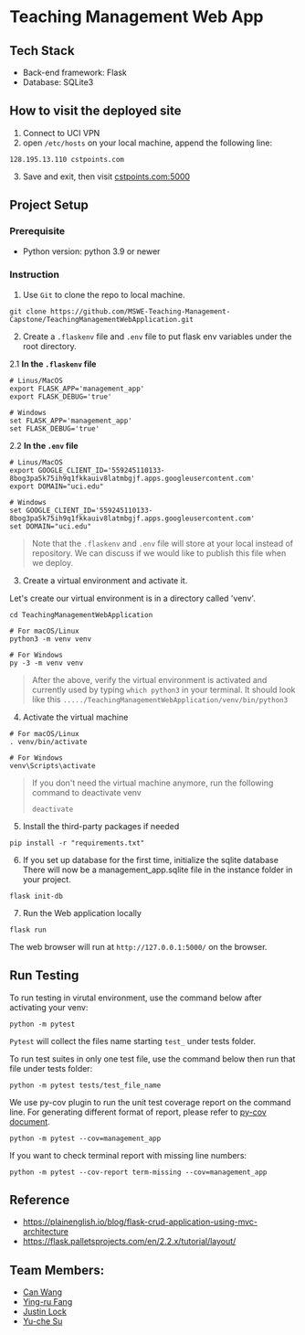 # Teaching Management Web App 

## Tech Stack
- Back-end framework: Flask
- Database: SQLite3

## How to visit the deployed site
1. Connect to UCI VPN
2. open `/etc/hosts` on your local machine, append the following line:
```
128.195.13.110 cstpoints.com
```
3. Save and exit, then visit [cstpoints.com:5000](cstpoints.com:5000)


## Project Setup

### Prerequisite
- Python version: python 3.9 or newer

### Instruction
1. Use `Git` to clone the repo to local machine.
```shell
git clone https://github.com/MSWE-Teaching-Management-Capstone/TeachingManagementWebApplication.git

```

2. Create a `.flaskenv` file and `.env` file to put flask env variables under the root directory.

2.1 **In the `.flaskenv` file**
```shell
# Linus/MacOS
export FLASK_APP='management_app'
export FLASK_DEBUG='true'

# Windows
set FLASK_APP='management_app'
set FLASK_DEBUG='true'
```
2.2 **In the `.env` file**
```shell
# Linus/MacOS
export GOOGLE_CLIENT_ID='559245110133-8bog3pa5k75ih9q1fkkauiv8latmbgjf.apps.googleusercontent.com'
export DOMAIN="uci.edu"

# Windows
set GOOGLE_CLIENT_ID='559245110133-8bog3pa5k75ih9q1fkkauiv8latmbgjf.apps.googleusercontent.com'
set DOMAIN="uci.edu"
```

> Note that the `.flaskenv` and `.env` file will store at your local instead of repository. We can discuss if we would like to publish this file when we deploy.

3. Create a virtual environment and activate it.

Let's create our virtual environment is in a directory called 'venv'.

```shell 
cd TeachingManagementWebApplication

# For macOS/Linux
python3 -m venv venv

# For Windows
py -3 -m venv venv
```

> After the above, verify the virtual environment is activated and currently used by typing `which python3` in your terminal.
It should look like this `...../TeachingManagementWebApplication/venv/bin/python3`

4. Activate the virtual machine
```shell
# For macOS/Linux
. venv/bin/activate

# For Windows
venv\Scripts\activate
```

> If you don't need the virtual machine anymore, run the following command to deactivate venv
> ```
> deactivate
> ```

5. Install the third-party packages if needed
```Shell
pip install -r "requirements.txt"
```

6. If you set up database for the first time, initialize the sqlite database
There will now be a management_app.sqlite file in the instance folder in your project.

```shell
flask init-db
```

7. Run the Web application locally

```shell
flask run
```
The web browser will run at `http://127.0.0.1:5000/` on the browser.

## Run Testing

To run testing in virutal environment, use the command below after activating your venv:
```shell
python -m pytest
```

`Pytest` will collect the files name starting `test_` under tests folder.

To run test suites in only one test file, use the command below then run that file under tests folder:
```shell
python -m pytest tests/test_file_name
```

We use py-cov plugin to run the unit test coverage report on the command line. For generating different format of report, please refer to [py-cov document](https://pytest-cov.readthedocs.io/en/latest/).
```shell
python -m pytest --cov=management_app
```

If you want to check terminal report with missing line numbers:
```shell
python -m pytest --cov-report term-missing --cov=management_app
```

## Reference
- https://plainenglish.io/blog/flask-crud-application-using-mvc-architecture
- https://flask.palletsprojects.com/en/2.2.x/tutorial/layout/

## Team Members:
- [Can Wang](mailto:canw7@uci.edu)
- [Ying-ru Fang](mailto:yingruf1@uci.edu)
- [Justin Lock](mailto:jjlock@uci.edu)
- [Yu-che Su](mailto:yuches@uci.edu)
